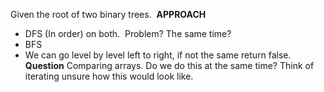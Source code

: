 Given the root of two binary trees.
​
**APPROACH**
- DFS (In order) on both.
​
Problem? The same time?
​
- BFS
- We can go level by level left to right, if not the same return false.
​
**Question**
Comparing arrays. Do we do this at the same time? Think of iterating unsure how this would look like.